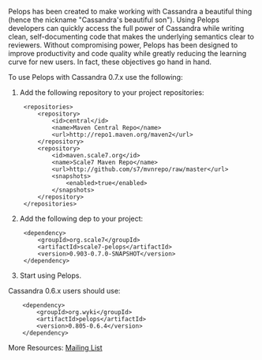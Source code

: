 Pelops has been created to make working with Cassandra a beautiful thing (hence the nickname "Cassandra's beautiful son").
Using Pelops developers can quickly access the full power of Cassandra while writing clean, self-documenting code that
makes the underlying semantics clear to reviewers. Without compromising power, Pelops has been designed to improve
productivity and code quality while greatly reducing the learning curve for new users. In fact, these objectives go
hand in hand.

To use Pelops with Cassandra 0.7.x use the following:

1. Add the following repository to your project repositories:

		<repositories>
			<repository>
				<id>central</id>
				<name>Maven Central Repo</name>
				<url>http://repo1.maven.org/maven2</url>
			</repository>
			<repository>
				<id>maven.scale7.org</id>
				<name>Scale7 Maven Repo</name>
				<url>http://github.com/s7/mvnrepo/raw/master</url>
				<snapshots>
					<enabled>true</enabled>
				</snapshots>
			</repository>
		</repositories>

2. Add the following dep to your project:

		<dependency>
			<groupId>org.scale7</groupId>
			<artifactId>scale7-pelops</artifactId>
			<version>0.903-0.7.0-SNAPSHOT</version>
		</dependency>

3. Start using Pelops.

Cassandra 0.6.x users should use:

		<dependency>
			<groupId>org.wyki</groupId>
			<artifactId>pelops</artifactId>
			<version>0.805-0.6.4</version>
		</dependency>

More Resources:
[Mailing List](http://groups.google.com/group/scale7)